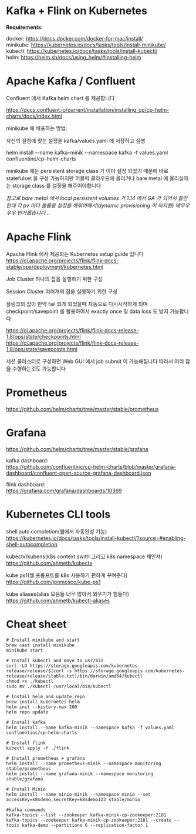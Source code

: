 # Kafka + Flink on Kubernetes

__Requirements:__

docker:
https://docs.docker.com/docker-for-mac/install/  
minikube: 
https://kubernetes.io/docs/tasks/tools/install-minikube/  
kubectl: 
https://kubernetes.io/docs/tasks/tools/install-kubectl/  
helm: 
https://helm.sh/docs/using_helm/#installing-helm



# Apache Kafka / Confluent

Confluent 에서 Kafka helm chart 를 제공합니다

https://docs.confluent.io/current/installation/installing_cp/cp-helm-charts/docs/index.html

minikube 에 배포하는 방법:

자신의 설정에 맞는 설정을 kafka/values.yaml 에 저장하고 실행

helm install --name kafka-minik --namespace kafka -f values.yaml confluentinc/cp-helm-charts

minikube 에는 persistent storage class 가 이미 설정 되었기 때문에 바로 statefulset 을 구성 가능하지만
퍼블릭 클라우드에 올리거나 bare metal 에 올리실때는 storage class 를 설정을 해주어야합니다

*참고로 bare metal 에서 local persistent volumes 가 1.14 에서 GA 가 되어서 쓸만한데
각 pv 마다 볼륨을 설정을 해줘야해서(dynamic provisioning 이 미지원) 매우우우우 번거롭습니다...*


# Apache Flink

Apache Flink 에서 제공되는 Kubernetes setup guide 입니다
https://ci.apache.org/projects/flink/flink-docs-stable/ops/deployment/kubernetes.html

Job Cluster
하나의 잡을 실행하기 위한 구성

Session Cluster
여러개의 잡을 실행하기 위한 구성

플링크의 잡이 만약 fail 되게 되었을때 자동으로 다시시작하게 되며 checkpoint/savepoint 를 활용하여서 exactly once 및 data loss 도 방지 가능합니다

https://ci.apache.org/projects/flink/flink-docs-release-1.8/ops/state/checkpoints.html  
https://ci.apache.org/projects/flink/flink-docs-release-1.8/ops/state/savepoints.html

세션 클러스터로 구성하면 Web GUI 에서 job submit 이 가능해집니다 따라서 여러 잡을 수행하는것도 가능합니다

# Prometheus
https://github.com/helm/charts/tree/master/stable/prometheus


# Grafana
https://github.com/helm/charts/tree/master/stable/grafana

kafka dashboard:  
https://github.com/confluentinc/cp-helm-charts/blob/master/grafana-dashboard/confluent-open-source-grafana-dashboard.json

flink dashboard:  
https://grafana.com/grafana/dashboards/10369

# Kubernetes CLI tools
shell auto completion(쉘에서 자동완성 기능)  
https://kubernetes.io/docs/tasks/tools/install-kubectl/?source=#enabling-shell-autocompletion

kubectx/kubens(k8s context swith 그리고 k8s namespace 체인져)  
https://github.com/ahmetb/kubectx

kube ps1(쉘 프롬프트를 k8s 사용하기 편하게 꾸며준다)  
https://github.com/jonmosco/kube-ps1

kube aliases(alias 모음들 너무 많아서 외우기가 힘들다)  
https://github.com/ahmetb/kubectl-aliases


# Cheat sheet

```
# Install minikube and start
brew cast install minikube
minikube start

# Install kubectl and move to usr/bin
curl -LO https://storage.googleapis.com/kubernetes-release/release/$(curl -s https://storage.googleapis.com/kubernetes-release/release/stable.txt)/bin/darwin/amd64/kubectl
chmod +x ./kubectl
sudo mv ./kubectl /usr/local/bin/kubectl

# Install helm and update repo
brew install kubernetes-helm
helm init --history-max 200
helm repo update

# Install kafka
helm install --name kafka-minik --namespace kafka -f values.yaml confluentinc/cp-helm-charts

# Install flink
kubectl apply -f ./flink

# Install prometheus + grafana
helm install --name prometheus-minik --namespace monitoring stable/prometheus
helm install --name grafana-minik --namespace monitoring stable/grafana

# Install Minio
helm install --name minio-minik --namespace minio --set accessKey=k8sdemo,secretKey=k8sdemo123 stable/minio

#kafka commands
kafka-topics --list --zookeeper kafka-minik-cp-zookeeper:2181
kafka-topics --zookeeper kafka-minik-cp-zookeeper:2181 --create --topic kafka-demo --partitions 6 --replication-factor 1